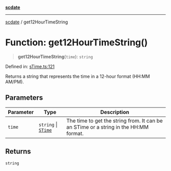 [**scdate**](../README.md)

---

[scdate](../README.md) / get12HourTimeString

# Function: get12HourTimeString()

> **get12HourTimeString**(`time`): `string`

Defined in: [sTime.ts:121](https://github.com/ericvera/scdate/blob/main/src/sTime.ts#L121)

Returns a string that represents the time in a 12-hour format (HH:MM AM/PM).

## Parameters

| Parameter | Type                                       | Description                                                                          |
| --------- | ------------------------------------------ | ------------------------------------------------------------------------------------ |
| `time`    | `string` \| [`STime`](../classes/STime.md) | The time to get the string from. It can be an STime or a string in the HH:MM format. |

## Returns

`string`
